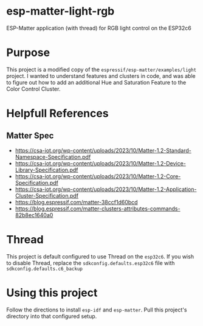 # esp-matter-light-rgb
ESP-Matter application (with thread) for RGB light control on the ESP32c6

# Purpose
This project is a modified copy of the `espressif/esp-matter/examples/light` project. I wanted to understand features and clusters in code, and was able to figure out how to add an additional Hue and Saturation Feature to the Color Control Cluster.

# Helpfull References
## Matter Spec
- https://csa-iot.org/wp-content/uploads/2023/10/Matter-1.2-Standard-Namespace-Specification.pdf
- https://csa-iot.org/wp-content/uploads/2023/10/Matter-1.2-Device-Library-Specification.pdf
- https://csa-iot.org/wp-content/uploads/2023/10/Matter-1.2-Core-Specification.pdf
- https://csa-iot.org/wp-content/uploads/2023/10/Matter-1.2-Application-Cluster-Specification.pdf
- https://blog.espressif.com/matter-38ccf1d60bcd
- https://blog.espressif.com/matter-clusters-attributes-commands-82b8ec1640a0

# Thread
This project is default configured to use Thread on the `esp32c6`. If you wish to disable Thread, replace the `sdkconfig.defaults.esp32c6` file with `sdkconfig.defaults.c6_backup`

# Using this project
Follow the directions to install `esp-idf` and `esp-matter`. Pull this project's directory into that configured setup.